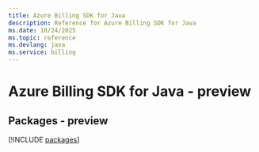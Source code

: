 ```yaml
---
title: Azure Billing SDK for Java
description: Reference for Azure Billing SDK for Java
ms.date: 10/24/2025
ms.topic: reference
ms.devlang: java
ms.service: billing
---
```

# Azure Billing SDK for Java - preview
## Packages - preview
[!INCLUDE [packages](billing-index.md)]